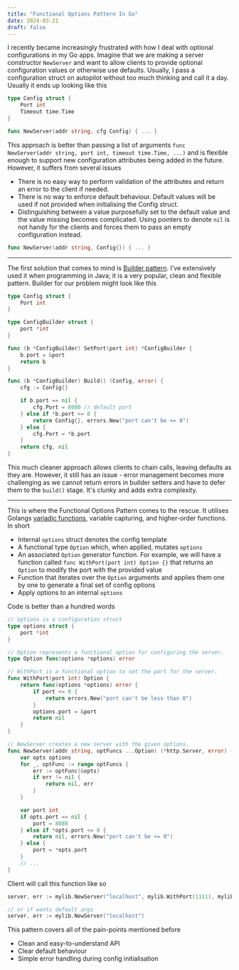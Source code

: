 ```yaml
---
title: "Functional Options Pattern In Go"
date: 2024-03-21
draft: false
---
```


I recently became increasingly frustrated with how I deal with optional configurations in my Go apps. Imagine that we are making a server constructor `NewServer` and want to allow clients to provide optional configuration values or otherwise use defaults. Usually, I pass a configuration struct on autopilot without too much thinking and call it a day. Usually it ends up looking like this

```go
type Config struct {
	Port int
	Timeout time.Time
}

func NewServer(addr string, cfg Config) { ... }
```

This approach is better than passing a list of arguments `func NewServer(addr string, port int, timeout time.Time, ...)` and is flexible enough to support new configuration attributes being added in the future. However, it suffers from several issues

* There is no easy way to perform validation of the attributes and return an error to the client if needed.
* There is no way to enforce default behaviour. Default values will be used if not provided when initialising the Config struct.
* Distinguishing between a value purposefully set to the default value and the value missing becomes complicated. Using pointers to denote `nil` is not handy for the clients and forces them to pass an empty configuration instead.
```go
func NewServer(addr string, Config{}) { ... }
```

---

The first solution that comes to mind is [Builder pattern](https://refactoring.guru/design-patterns/builder). I've extensively used it when programming in Java; it is a very popular, clean and flexible pattern. Builder for our problem might look like this

```go
type Config struct {
	Port int
}

type ConfigBuilder struct {
	port *int
}

func (b *ConfigBuilder) SetPort(port int) *ConfigBuilder {
	b.port = &port
	return b
}

func (b *ConfigBuilder) Build() (Config, error) {
	cfg := Config{}

	if b.port == nil {
		cfg.Port = 8080 // default port
	} else if *b.port <= 0 {
		return Config{}, errors.New("port can't be <= 0")
	} else {
		cfg.Port = *b.port
	}
	return cfg, nil
}
```

This much cleaner approach allows clients to chain calls, leaving defaults as they are. However, it still has an issue - error management becomes more challenging as we cannot return errors in builder setters and have to defer them to the `build()` stage. It's clunky and adds extra complexity.

---

This is where the Functional Options Pattern comes to the rescue. It utilises Golangs [variadic functions](https://gobyexample.com/variadic-functions), variable capturing, and higher-order functions. In short

* Internal `options` struct denotes the config template
* A functional type `Option` which, when applied, mutates `options`
* An associated `Option` generator function. For example, we will have a function called `func WithPort(port int) Option {}` that returns an `Option` to modify the port with the provided value
* Function that iterates over the `Option` arguments and applies them one by one to generate a final set of config options
* Apply options to an internal `options`

Code is better than a hundred words

```go
// options is a configuration struct
type options struct {
	port *int
}

// Option represents a functional option for configuring the server.
type Option func(options *options) error

// WithPort is a functional option to set the port for the server.
func WithPort(port int) Option {
	return func(options *options) error {
		if port <= 0 {
			return errors.New("port can't be less than 0")
		}
		options.port = &port
		return nil
	}
}

// NewServer creates a new server with the given options.
func NewServer(addr string, optFuncs ...Option) (*http.Server, error) {
	var opts options
	for _, optFunc := range optFuncs {
		err := optFunc(&opts)
		if err != nil {
			return nil, err
		}
	}

	var port int
	if opts.port == nil {
		port = 8080
	} else if *opts.port <= 0 {
		return nil, errors.New("port can't be <= 0")
	} else {
		port = *opts.port
	}
	// ...
}
```

Client will call this function like so

```go
server, err := mylib.NewServer("localhost", mylib.WithPort(1111), mylib.WithTimeout(10*time.Second))

// or if wants default args
server, err := mylib.NewServer("localhost")
```

This pattern covers all of the pain-points mentioned before
* Clean and easy-to-understand API
* Clear default behaviour
* Simple error handling during config initialisation